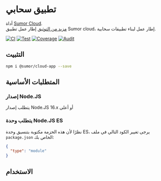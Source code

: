# تطبيق سحابي

أداة [Sumor Cloud](https://sumor.cloud).  
[مزيد من التوثيق](https://sumor.cloud/cloud-app)
إطار عمل تطبيق Sumor cloud، إطار عمل لبناء تطبيقات سحابية.

[![CI](https://github.com/sumor-cloud/cloud-app/actions/workflows/ci.yml/badge.svg)](https://github.com/sumor-cloud/cloud-app/actions/workflows/ci.yml)
[![Test](https://github.com/sumor-cloud/cloud-app/actions/workflows/ut.yml/badge.svg)](https://github.com/sumor-cloud/cloud-app/actions/workflows/ut.yml)
[![Coverage](https://github.com/sumor-cloud/cloud-app/actions/workflows/coverage.yml/badge.svg)](https://github.com/sumor-cloud/cloud-app/actions/workflows/coverage.yml)
[![Audit](https://github.com/sumor-cloud/cloud-app/actions/workflows/audit.yml/badge.svg)](https://github.com/sumor-cloud/cloud-app/actions/workflows/audit.yml)

## التثبيت

```bash
npm i @sumor/cloud-app --save
```

## المتطلبات الأساسية

### إصدار Node.JS

يتطلب إصدار Node.JS 16.x أو أعلى

### يتطلب وحدة Node.JS ES

نظرًا لأن هذه الحزمة مكتوبة بتنسيق وحدة ES،
يرجى تغيير الكود التالي في ملف `package.json` الخاص بك:

```json
{
  "type": "module"
}
```

## الاستخدام
